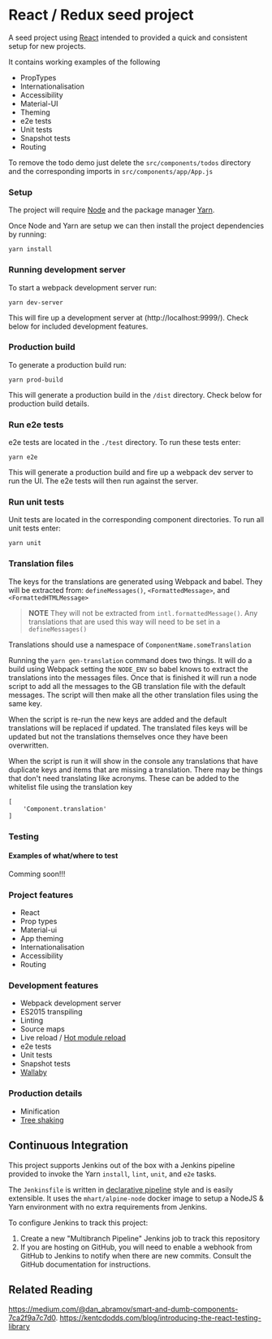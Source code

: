 # React / Redux seed project

A seed project using [React](https://reactjs.org/) intended to provided a quick and consistent setup for new projects.

It contains working examples of the following
* PropTypes
* Internationalisation
* Accessibility
* Material-UI
* Theming
* e2e tests
* Unit tests
* Snapshot tests
* Routing

To remove the todo demo just delete the `src/components/todos` directory and the corresponding imports in `src/components/app/App.js`

### Setup

The project will require [Node](https://nodejs.org/en/) and the package manager [Yarn](https://yarnpkg.com/lang/en/docs/install/).

Once Node and Yarn are setup we can then install the project dependencies by running:

```
yarn install
```

### Running development server

To start a webpack development server run:

```
yarn dev-server
```

This will fire up a development server at (http://localhost:9999/).
Check below for included development features.

### Production build

To generate a production build run:

```
yarn prod-build
```

This will generate a production build in the `/dist` directory.
Check below for production build details.

### Run e2e tests

e2e tests are located in the `./test` directory.
To run these tests enter:

```
yarn e2e
```

This will generate a production build and fire up a webpack dev server to run the UI.
The e2e tests will then run against the server.

### Run unit tests

Unit tests are located in the corresponding component directories.
To run all unit tests enter:

```
yarn unit
```

### Translation files

The keys for the translations are generated using Webpack and babel.
They will be extracted from: `defineMessages()`, `<FormattedMessage>`, and `<FormattedHTMLMessage>`

> **NOTE**
> They will not be extracted from `intl.formattedMessage()`.
> Any translations that are used this way will need to be set in a `defineMessages()`

Translations should use a namespace of `ComponentName.someTranslation`

Running the `yarn gen-translation` command does two things. It will do a build using Webpack setting the `NODE_ENV` so babel knows to extract the translations into the messages files. Once that is finished it will run a node script to add all the messages to the GB translation file with the default messages. The script will then make all the other translation files using the same key.

When the script is re-run the new keys are added and the default translations will be replaced if updated. The translated files keys will be updated but not the translations themselves once they have been overwritten.

When the script is run it will show in the console any translations that have  duplicate keys and items that are missing a translation. There may be things that don't need translating like acronyms. These can be added to the whitelist file using the translation key

```
[
    'Component.translation'
]
```

### Testing
#### Examples of what/where to test

Comming soon!!!

### Project features
* React
* Prop types
* Material-ui
* App theming
* Internationalisation
* Accessibility
* Routing

### Development features
* Webpack development server
* ES2015 transpiling
* Linting
* Source maps
* Live reload / [Hot module reload](https://webpack.js.org/concepts/hot-module-replacement/)
* e2e tests
* Unit tests
* Snapshot tests
* [Wallaby](https://wallabyjs.com/)

### Production details
* Minification
* [Tree shaking](https://webpack.js.org/guides/tree-shaking/)

## Continuous Integration

This project supports Jenkins out of the box with a Jenkins pipeline provided to invoke the Yarn `install`, `lint`, `unit`, and `e2e` tasks.

The `Jenkinsfile` is written in [declarative pipeline](https://jenkins.io/doc/book/pipeline/syntax/#declarative-pipeline) style and is easily extensible. It uses the `mhart/alpine-node` docker image to setup a NodeJS & Yarn environment with no extra requirements from Jenkins.

To configure Jenkins to track this project:

1. Create a new "Multibranch Pipeline" Jenkins job to track this repository
2. If you are hosting on GitHub, you will need to enable a webhook from GitHub to Jenkins to notify when there are new commits. Consult the GitHub documentation for instructions.

## Related Reading
https://medium.com/@dan_abramov/smart-and-dumb-components-7ca2f9a7c7d0.
https://kentcdodds.com/blog/introducing-the-react-testing-library

